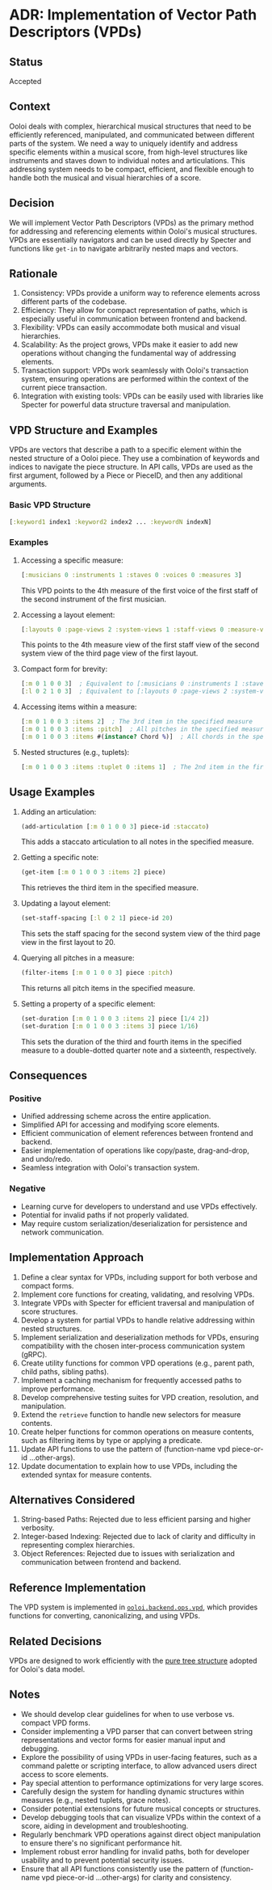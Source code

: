 # ADR: Implementation of Vector Path Descriptors (VPDs)

## Status

Accepted

## Context

Ooloi deals with complex, hierarchical musical structures that need to be efficiently referenced, manipulated, and communicated between different parts of the system. We need a way to uniquely identify and address specific elements within a musical score, from high-level structures like instruments and staves down to individual notes and articulations. This addressing system needs to be compact, efficient, and flexible enough to handle both the musical and visual hierarchies of a score.

## Decision

We will implement Vector Path Descriptors (VPDs) as the primary method for addressing and referencing elements within Ooloi's musical structures. VPDs are essentially navigators and can be used directly by Specter and functions like `get-in` to navigate arbitrarily nested maps and vectors.

## Rationale

1. Consistency: VPDs provide a uniform way to reference elements across different parts of the codebase.
2. Efficiency: They allow for compact representation of paths, which is especially useful in communication between frontend and backend.
3. Flexibility: VPDs can easily accommodate both musical and visual hierarchies.
4. Scalability: As the project grows, VPDs make it easier to add new operations without changing the fundamental way of addressing elements.
5. Transaction support: VPDs work seamlessly with Ooloi's transaction system, ensuring operations are performed within the context of the current piece transaction.
6. Integration with existing tools: VPDs can be easily used with libraries like Specter for powerful data structure traversal and manipulation.

## VPD Structure and Examples

VPDs are vectors that describe a path to a specific element within the nested structure of a Ooloi piece. They use a combination of keywords and indices to navigate the piece structure. In API calls, VPDs are used as the first argument, followed by a Piece or PieceID, and then any additional arguments.

### Basic VPD Structure

```clojure
[:keyword1 index1 :keyword2 index2 ... :keywordN indexN]
```

### Examples

1. Accessing a specific measure:
   ```clojure
   [:musicians 0 :instruments 1 :staves 0 :voices 0 :measures 3]
   ```
   This VPD points to the 4th measure of the first voice of the first staff of the second instrument of the first musician.

2. Accessing a layout element:
   ```clojure
   [:layouts 0 :page-views 2 :system-views 1 :staff-views 0 :measure-views 3]
   ```
   This points to the 4th measure view of the first staff view of the second system view of the third page view of the first layout.

3. Compact form for brevity:
   ```clojure
   [:m 0 1 0 0 3]  ; Equivalent to [:musicians 0 :instruments 1 :staves 0 :voices 0 :measures 3]
   [:l 0 2 1 0 3]  ; Equivalent to [:layouts 0 :page-views 2 :system-views 1 :staff-views 0 :measure-views 3]
   ```

4. Accessing items within a measure:
   ```clojure
   [:m 0 1 0 0 3 :items 2]  ; The 3rd item in the specified measure
   [:m 0 1 0 0 3 :items :pitch]  ; All pitches in the specified measure
   [:m 0 1 0 0 3 :items #(instance? Chord %)]  ; All chords in the specified measure
   ```

5. Nested structures (e.g., tuplets):
   ```clojure
   [:m 0 1 0 0 3 :items :tuplet 0 :items 1]  ; The 2nd item in the first tuplet of the specified measure
   ```

## Usage Examples

1. Adding an articulation:
   ```clojure
   (add-articulation [:m 0 1 0 0 3] piece-id :staccato)
   ```
   This adds a staccato articulation to all notes in the specified measure.

2. Getting a specific note:
   ```clojure
   (get-item [:m 0 1 0 0 3 :items 2] piece)
   ```
   This retrieves the third item in the specified measure.

3. Updating a layout element:
   ```clojure
   (set-staff-spacing [:l 0 2 1] piece-id 20)
   ```
   This sets the staff spacing for the second system view of the third page view in the first layout to 20.

4. Querying all pitches in a measure:
   ```clojure
   (filter-items [:m 0 1 0 0 3] piece :pitch)
   ```
   This returns all pitch items in the specified measure.

5. Setting a property of a specific element:
   ```clojure
   (set-duration [:m 0 1 0 0 3 :items 2] piece [1/4 2])
   (set-duration [:m 0 1 0 0 3 :items 3] piece 1/16)
   ```
   This sets the duration of the third and fourth items in the specified measure to a double-dotted quarter note and a sixteenth, respectively.

## Consequences

### Positive

- Unified addressing scheme across the entire application.
- Simplified API for accessing and modifying score elements.
- Efficient communication of element references between frontend and backend.
- Easier implementation of operations like copy/paste, drag-and-drop, and undo/redo.
- Seamless integration with Ooloi's transaction system.

### Negative

- Learning curve for developers to understand and use VPDs effectively.
- Potential for invalid paths if not properly validated.
- May require custom serialization/deserialization for persistence and network communication.

## Implementation Approach

1. Define a clear syntax for VPDs, including support for both verbose and compact forms.
2. Implement core functions for creating, validating, and resolving VPDs.
3. Integrate VPDs with Specter for efficient traversal and manipulation of score structures.
4. Develop a system for partial VPDs to handle relative addressing within nested structures.
5. Implement serialization and deserialization methods for VPDs, ensuring compatibility with the chosen inter-process communication system (gRPC).
6. Create utility functions for common VPD operations (e.g., parent path, child paths, sibling paths).
7. Implement a caching mechanism for frequently accessed paths to improve performance.
8. Develop comprehensive testing suites for VPD creation, resolution, and manipulation.
9. Extend the `retrieve` function to handle new selectors for measure contents.
10. Create helper functions for common operations on measure contents, such as filtering items by type or applying a predicate.
11. Update API functions to use the pattern of (function-name vpd piece-or-id ...other-args).
12. Update documentation to explain how to use VPDs, including the extended syntax for measure contents.

## Alternatives Considered

1. String-based Paths: Rejected due to less efficient parsing and higher verbosity.
2. Integer-based Indexing: Rejected due to lack of clarity and difficulty in representing complex hierarchies.
3. Object References: Rejected due to issues with serialization and communication between frontend and backend.

## Reference Implementation

The VPD system is implemented in [`ooloi.backend.ops.vpd`](/backend/src/main/clojure/ooloi/backend/ops/vpd.clj), which provides functions for converting, canonicalizing, and using VPDs.

## Related Decisions

VPDs are designed to work efficiently with the [pure tree structure](/ADRs/0010-Pure-Trees.md) adopted for Ooloi's data model.

## Notes

- We should develop clear guidelines for when to use verbose vs. compact VPD forms.
- Consider implementing a VPD parser that can convert between string representations and vector forms for easier manual input and debugging.
- Explore the possibility of using VPDs in user-facing features, such as a command palette or scripting interface, to allow advanced users direct access to score elements.
- Pay special attention to performance optimizations for very large scores.
- Carefully design the system for handling dynamic structures within measures (e.g., nested tuplets, grace notes).
- Consider potential extensions for future musical concepts or structures.
- Develop debugging tools that can visualize VPDs within the context of a score, aiding in development and troubleshooting.
- Regularly benchmark VPD operations against direct object manipulation to ensure there's no significant performance hit.
- Implement robust error handling for invalid paths, both for developer usability and to prevent potential security issues.
- Ensure that all API functions consistently use the pattern of (function-name vpd piece-or-id ...other-args) for clarity and consistency.
